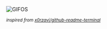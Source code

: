 <div align="justify">
<picture>
    <source media="(prefers-color-scheme: dark)" srcset="https://i.ibb.co/5hrZZYLM/output-gif.gif">
    <source media="(prefers-color-scheme: light)" srcset="https://i.ibb.co/5hrZZYLM/output-gif.gif">
    <img alt="GIFOS" src="https://i.ibb.co/5hrZZYLM/output-gif.gif">
</picture>

<sub><i>inspired from [x0rzavi/github-readme-terminal](https://github.com/x0rzavi/github-readme-terminal)</i></sub>

</div>

<!-- Image deletion URL: https://ibb.co/3mpKKfcr/0bfa19a006a5643d3df084c483485588 -->